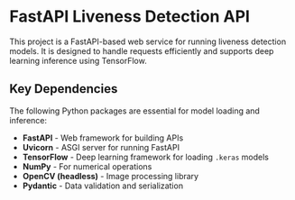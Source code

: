 # FastAPI Liveness Detection API

This project is a FastAPI-based web service for running liveness detection models. It is designed to handle requests efficiently and supports deep learning inference using TensorFlow.

## Key Dependencies

The following Python packages are essential for model loading and inference:

- **FastAPI** - Web framework for building APIs
- **Uvicorn** - ASGI server for running FastAPI
- **TensorFlow** - Deep learning framework for loading `.keras` models
- **NumPy** - For numerical operations
- **OpenCV (headless)** - Image processing library
- **Pydantic** - Data validation and serialization
